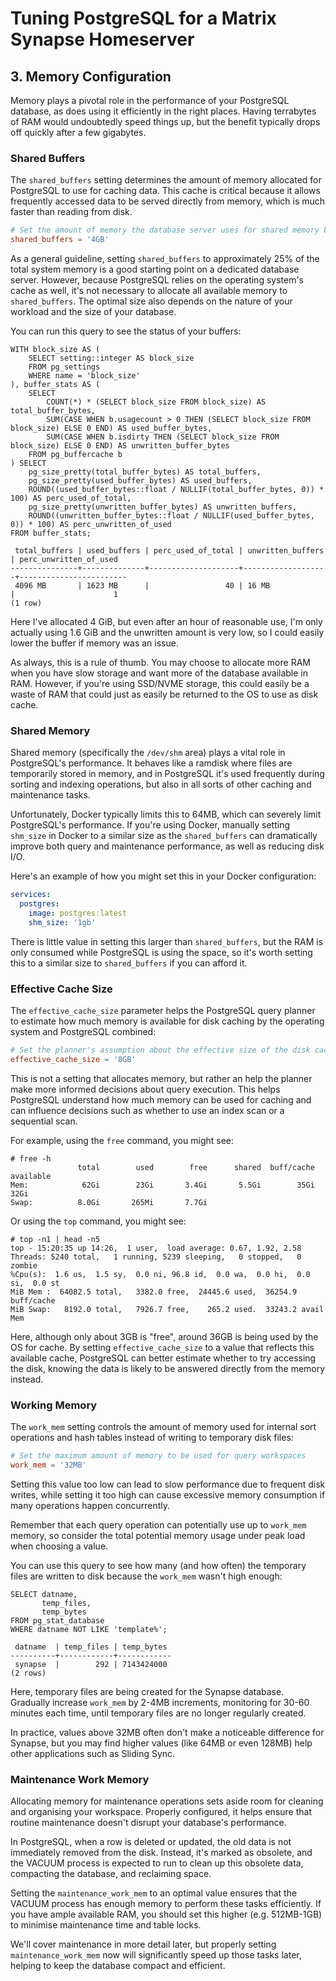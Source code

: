 # Tuning PostgreSQL for a Matrix Synapse Homeserver

## 3. Memory Configuration

Memory plays a pivotal role in the performance of your PostgreSQL database, as does using it efficiently in the right places. Having terrabytes of RAM would undoubtedly speed things up, but the benefit typically drops off quickly after a few gigabytes.

### Shared Buffers

The `shared_buffers` setting determines the amount of memory allocated for PostgreSQL to use for caching data. This cache is critical because it allows frequently accessed data to be served directly from memory, which is much faster than reading from disk.

```conf,lang=ini,icon=.devicon-postgresql-plain,filepath=postgresql.conf
# Set the amount of memory the database server uses for shared memory buffers
shared_buffers = '4GB'
```

As a general guideline, setting `shared_buffers` to approximately 25% of the total system memory is a good starting point on a dedicated database server. However, because PostgreSQL relies on the operating system's cache as well, it's not necessary to allocate all available memory to `shared_buffers`. The optimal size also depends on the nature of your workload and the size of your database.

You can run this query to see the status of your buffers:

```sql,icon=.devicon-postgresql-plain,filepath=psql
WITH block_size AS (
    SELECT setting::integer AS block_size
    FROM pg_settings
    WHERE name = 'block_size'
), buffer_stats AS (
    SELECT
        COUNT(*) * (SELECT block_size FROM block_size) AS total_buffer_bytes,
        SUM(CASE WHEN b.usagecount > 0 THEN (SELECT block_size FROM block_size) ELSE 0 END) AS used_buffer_bytes,
        SUM(CASE WHEN b.isdirty THEN (SELECT block_size FROM block_size) ELSE 0 END) AS unwritten_buffer_bytes
    FROM pg_buffercache b
) SELECT
    pg_size_pretty(total_buffer_bytes) AS total_buffers,
    pg_size_pretty(used_buffer_bytes) AS used_buffers,
    ROUND((used_buffer_bytes::float / NULLIF(total_buffer_bytes, 0)) * 100) AS perc_used_of_total,
    pg_size_pretty(unwritten_buffer_bytes) AS unwritten_buffers,
    ROUND((unwritten_buffer_bytes::float / NULLIF(used_buffer_bytes, 0)) * 100) AS perc_unwritten_of_used
FROM buffer_stats;

 total_buffers | used_buffers | perc_used_of_total | unwritten_buffers | perc_unwritten_of_used
---------------+--------------+--------------------+-------------------+------------------------
 4096 MB       | 1623 MB      |                 40 | 16 MB             |                      1
(1 row)
```

Here I've allocated 4 GiB, but even after an hour of reasonable use, I'm only actually using 1.6 GiB and the unwritten amount is very low, so I could easily lower the buffer if memory was an issue.

As always, this is a rule of thumb. You may choose to allocate more RAM when you have slow storage and want more of the database available in RAM. However, if you're using SSD/NVME storage, this could easily be a waste of RAM that could just as easily be returned to the OS to use as disk cache.

### Shared Memory

Shared memory (specifically the `/dev/shm` area) plays a vital role in PostgreSQL's performance. It behaves like a ramdisk where files are temporarily stored in memory, and in PostgreSQL it's used frequently during sorting and indexing operations, but also in all sorts of other caching and maintenance tasks.

Unfortunately, Docker typically limits this to 64MB, which can severely limit PostgreSQL's performance. If you're using Docker, manually setting `shm_size` in Docker to a similar size as the `shared_buffers` can dramatically improve both query and maintenance performance, as well as reducing disk I/O.

Here's an example of how you might set this in your Docker configuration:

```yaml,icon=.devicon-docker-plain,filepath=docker-compose.yml
services:
  postgres:
    image: postgres:latest
    shm_size: '1gb'
```

There is little value in setting this larger than `shared_buffers`, but the RAM is only consumed while PostgreSQL is using the space, so it's worth setting this to a similar size to `shared_buffers` if you can afford it.

### Effective Cache Size

The `effective_cache_size` parameter helps the PostgreSQL query planner to estimate how much memory is available for disk caching by the operating system and PostgreSQL combined:

```conf,lang=ini,icon=.devicon-postgresql-plain,filepath=postgresql.conf
# Set the planner's assumption about the effective size of the disk cache
effective_cache_size = '8GB'
```

This is not a setting that allocates memory, but rather an help the planner make more informed decisions about query execution. This helps PostgreSQL understand how much memory can be used for caching and can influence decisions such as whether to use an index scan or a sequential scan.

For example, using the `free` command, you might see:

```bash,icon=.devicon-bash-plain,filepath=top
# free -h
               total        used        free      shared  buff/cache   available
Mem:            62Gi        23Gi       3.4Gi       5.5Gi        35Gi        32Gi
Swap:          8.0Gi       265Mi       7.7Gi
```

Or using the `top` command, you might see:

```bash,icon=.devicon-bash-plain,filepath=top
# top -n1 | head -n5
top - 15:20:35 up 14:26,  1 user,  load average: 0.67, 1.92, 2.58
Threads: 5240 total,   1 running, 5239 sleeping,   0 stopped,   0 zombie
%Cpu(s):  1.6 us,  1.5 sy,  0.0 ni, 96.8 id,  0.0 wa,  0.0 hi,  0.0 si,  0.0 st
MiB Mem :  64082.5 total,   3382.0 free,  24445.6 used,  36254.9 buff/cache
MiB Swap:   8192.0 total,   7926.7 free,    265.2 used.  33243.2 avail Mem
```

Here, although only about 3GB is "free", around 36GB is being used by the OS for cache. By setting `effective_cache_size` to a value that reflects this available cache, PostgreSQL can better estimate whether to try accessing the disk, knowing the data is likely to be answered directly from the memory instead.

### Working Memory

The `work_mem` setting controls the amount of memory used for internal sort operations and hash tables instead of writing to temporary disk files:

```conf,lang=ini,icon=.devicon-postgresql-plain,filepath=postgresql.conf
# Set the maximum amount of memory to be used for query workspaces
work_mem = '32MB'
```

Setting this value too low can lead to slow performance due to frequent disk writes, while setting it too high can cause excessive memory consumption if many operations happen concurrently.

Remember that each query operation can potentially use up to `work_mem` memory, so consider the total potential memory usage under peak load when choosing a value.

You can use this query to see how many (and how often) the temporary files are written to disk because the `work_mem` wasn't high enough:

```sql,icon=.devicon-postgresql-plain,filepath=psql
SELECT datname,
       temp_files,
       temp_bytes
FROM pg_stat_database
WHERE datname NOT LIKE 'template%';

 datname  | temp_files | temp_bytes
----------+------------+------------
 synapse  |        292 | 7143424000
(2 rows)
```

Here, temporary files are being created for the Synapse database. Gradually increase `work_mem` by 2-4MB increments, monitoring for 30-60 minutes each time, until temporary files are no longer regularly created.

In practice, values above 32MB often don't make a noticeable difference for Synapse, but you may find higher values (like 64MB or even 128MB) help other applications such as Sliding Sync.

### Maintenance Work Memory

Allocating memory for maintenance operations sets aside room for cleaning and organising your workspace. Properly configured, it helps ensure that routine maintenance doesn't disrupt your database's performance.

In PostgreSQL, when a row is deleted or updated, the old data is not immediately removed from the disk. Instead, it's marked as obsolete, and the VACUUM process is expected to run to clean up this obsolete data, compacting the database, and reclaiming space.

Setting the `maintenance_work_mem` to an optimal value ensures that the VACUUM process has enough memory to perform these tasks efficiently. If you have ample available RAM, you should set this higher (e.g. 512MB-1GB) to minimise maintenance time and table locks.

We'll cover maintenance in more detail later, but properly setting `maintenance_work_mem` now will significantly speed up those tasks later, helping to keep the database compact and efficient.
